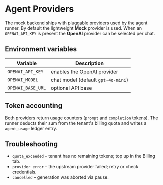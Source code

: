 # Agent Providers

The mock backend ships with pluggable providers used by the agent runner.  By default the lightweight **Mock** provider is used.  When an `OPENAI_API_KEY` is present the **OpenAI** provider can be selected per chat.

## Environment variables

| Variable | Description |
| --- | --- |
| `OPENAI_API_KEY` | enables the OpenAI provider |
| `OPENAI_MODEL` | chat model (default `gpt-4o-mini`) |
| `OPENAI_BASE_URL` | optional API base |

## Token accounting

Both providers return usage counters (`prompt` and `completion` tokens).  The runner deducts their sum from the tenant's billing quota and writes a `agent_usage` ledger entry.

## Troubleshooting

- `quota_exceeded` – tenant has no remaining tokens; top up in the Billing tab.
- `provider_error` – the upstream provider failed; retry or check credentials.
- `cancelled` – generation was aborted via pause.
